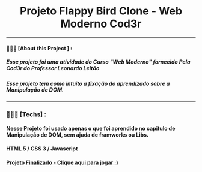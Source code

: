 # <center> Projeto Flappy Bird Clone - Web Moderno Cod3r </center>
<hr>

#### 👨🏻‍💻  [About this Project ] : 

##### Esse projeto foi uma atividade do Curso "Web Moderno" fornecido Pela Cod3r do Professor Leonardo Leitão
##### Esse projeto tem como intuito a fixação do aprendizado sobre a Manipulação de DOM.

<hr>

### 👨🏻‍💻  [Techs] :

#### Nesse Projeto foi usado apenas o que foi aprendido no capitulo de Manipulação de DOM, sem ajuda de framworks ou Libs.
#### HTML 5 / CSS 3 / Javascript
#### <a href="flappy-bird-clone-wm-mathcaavl.netlify.app"> Projeto Finalizado - Clique aqui para jogar :) </a>
